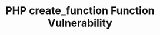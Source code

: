 ---
layout: post
title:  "PHP create_function Function Vulnerability"
tags: [PHP,PHP-create_function,PHP-Vulnerability,Vulnerability]
excerpt: "PHP create_function Function Vulnerability"
---